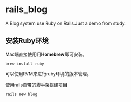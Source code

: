 # rails_blog
A Blog system use Ruby on Rails.Just a demo from study.

## 安装Ruby环境
Mac端直接使用用**Homebrew**即可安装。

```shell
brew install ruby
```

可以使用RVM来进行ruby环境的版本管理。

使用rails自带的脚手架搭建项目

```shell
rails new blog
```
